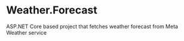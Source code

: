 # Weather.Forecast
ASP.NET Core based project that fetches weather forecast from Meta Weather service
